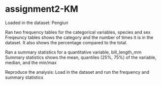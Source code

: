 # assignment2-KM

Loaded in the dataset: Pengiun

Ran two frequency tables for the categorical variables, species and sex
Freqeuncy tables shows the category and the number of times it is in the dataset. It also shows the percentage compared to the total.

Ran a summary statistics for a quantitative variable, bill_length_mm
Summary statistics shows the mean, quantiles (25%, 75%) of the variable, median, and the min/max

Reproduce the analysis: Load in the dataset and run the frequency and summary statistics